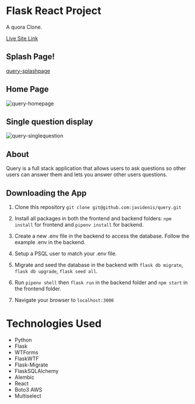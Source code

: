 # Flask React Project

A quora Clone.

[Live Site Link](https://query11.herokuapp.com/)

## Splash Page!

[query-splashpage](https://user-images.githubusercontent.com/59179145/179097869-9ca1b18f-e5b4-473d-b89d-82f841d56e24.png)

## Home Page

![query-homepage](https://user-images.githubusercontent.com/59179145/179097914-eb39256d-4168-4f68-9051-91407774ac61.png)

## Single question display

![query-singlequestion](https://user-images.githubusercontent.com/59179145/179097947-92b1a591-7cc4-4748-bd1f-8d4b3740877c.png)

## About

Query is a full stack application that allows users to ask questions so other users can answer them and lets you answer other users questions.

## Downloading the App
  1. Clone this repository 
  `git clone git@github.com:javidenis/query.git`
  
  2. Install all packages in both the frontend and backend folders: `npm install` for frontend and `pipenv install` for backend.
  
  3. Create a new .env file in the backend to access the database.  Follow the example .env in the backend. 
  
  4. Setup a PSQL user to match your .env file.
  
  5. Migrate and seed the database in the backend with `flask db migrate`, `flask db upgrade`, `flask seed all`.
  
  6. Run `pipenv shell` then `flask run` in the backend folder and `npm start` in the frontend folder. 
  
  7. Navigate your browser to `localhost:3000`

# Technologies Used

- Python
- Flask
- WTForms
- FlaskWTF
- Flask-Migrate
- FlaskSQLAlchemy
- Alembic
- React
- Boto3 AWS
- Multiselect
